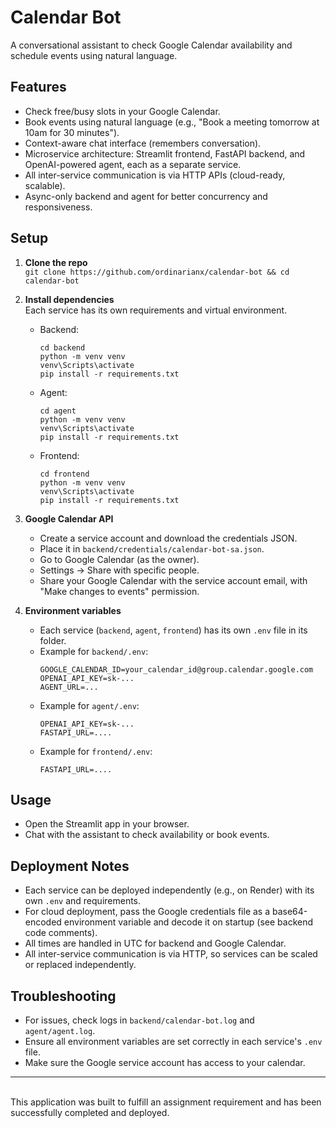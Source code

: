 # Calendar Bot

A conversational assistant to check Google Calendar availability and schedule events using natural language.

## Features

- Check free/busy slots in your Google Calendar.
- Book events using natural language (e.g., "Book a meeting tomorrow at 10am for 30 minutes").
- Context-aware chat interface (remembers conversation).
- Microservice architecture: Streamlit frontend, FastAPI backend, and OpenAI-powered agent, each as a separate service.
- All inter-service communication is via HTTP APIs (cloud-ready, scalable).
- Async-only backend and agent for better concurrency and responsiveness.

## Setup

1. **Clone the repo**  
   `git clone https://github.com/ordinarianx/calendar-bot && cd calendar-bot`

2. **Install dependencies**  
   Each service has its own requirements and virtual environment.
   - Backend:  
     ```
     cd backend
     python -m venv venv
     venv\Scripts\activate
     pip install -r requirements.txt
     ```
   - Agent:  
     ```
     cd agent
     python -m venv venv
     venv\Scripts\activate
     pip install -r requirements.txt
     ```
   - Frontend:  
     ```
     cd frontend
     python -m venv venv
     venv\Scripts\activate
     pip install -r requirements.txt
     ```

3. **Google Calendar API**  
   - Create a service account and download the credentials JSON.
   - Place it in `backend/credentials/calendar-bot-sa.json`.
   - Go to Google Calendar (as the owner).
   - Settings → Share with specific people.
   - Share your Google Calendar with the service account email, with "Make changes to events" permission.

4. **Environment variables**  
   - Each service (`backend`, `agent`, `frontend`) has its own `.env` file in its folder.
   - Example for `backend/.env`:
     ```
     GOOGLE_CALENDAR_ID=your_calendar_id@group.calendar.google.com
     OPENAI_API_KEY=sk-...
     AGENT_URL=...
     ```
   - Example for `agent/.env`:
     ```
     OPENAI_API_KEY=sk-...
     FASTAPI_URL=....
     ```
   - Example for `frontend/.env`:
     ```
     FASTAPI_URL=....
     ```

## Usage

- Open the Streamlit app in your browser.
- Chat with the assistant to check availability or book events.

## Deployment Notes

- Each service can be deployed independently (e.g., on Render) with its own `.env` and requirements.
- For cloud deployment, pass the Google credentials file as a base64-encoded environment variable and decode it on startup (see backend code comments).
- All times are handled in UTC for backend and Google Calendar.
- All inter-service communication is via HTTP, so services can be scaled or replaced independently.

## Troubleshooting

- For issues, check logs in `backend/calendar-bot.log` and `agent/agent.log`.
- Ensure all environment variables are set correctly in each service's `.env` file.
- Make sure the Google service account has access to your calendar.

---
<br>
This application was built to fulfill an assignment requirement and has been successfully completed and deployed.

